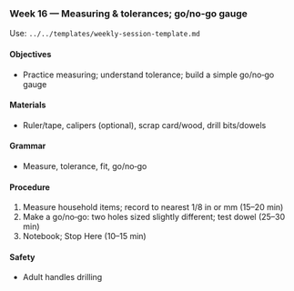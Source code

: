 ### Week 16 — Measuring & tolerances; go/no‑go gauge

Use: `../../templates/weekly-session-template.md`

#### Objectives
- Practice measuring; understand tolerance; build a simple go/no‑go gauge

#### Materials
- Ruler/tape, calipers (optional), scrap card/wood, drill bits/dowels

#### Grammar
- Measure, tolerance, fit, go/no‑go

#### Procedure
1) Measure household items; record to nearest 1/8 in or mm (15–20 min)
2) Make a go/no‑go: two holes sized slightly different; test dowel (25–30 min)
3) Notebook; Stop Here (10–15 min)

#### Safety
- Adult handles drilling

